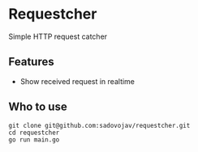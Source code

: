 # Requestcher

Simple HTTP request catcher

## Features

* Show received request in realtime

## Who to use

```shell script
git clone git@github.com:sadovojav/requestcher.git
cd requestcher
go run main.go
```
